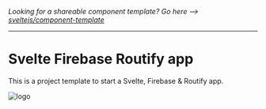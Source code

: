 *Looking for a shareable component template? Go here --> [sveltejs/component-template](https://github.com/sveltejs/component-template)*

---

# Svelte Firebase Routify app

This is a project template to start a Svelte, Firebase & Routify app.

![logo](https://repository-images.githubusercontent.com/352331020/3bd8d380-8fcf-11eb-90f6-645d16c5c932)